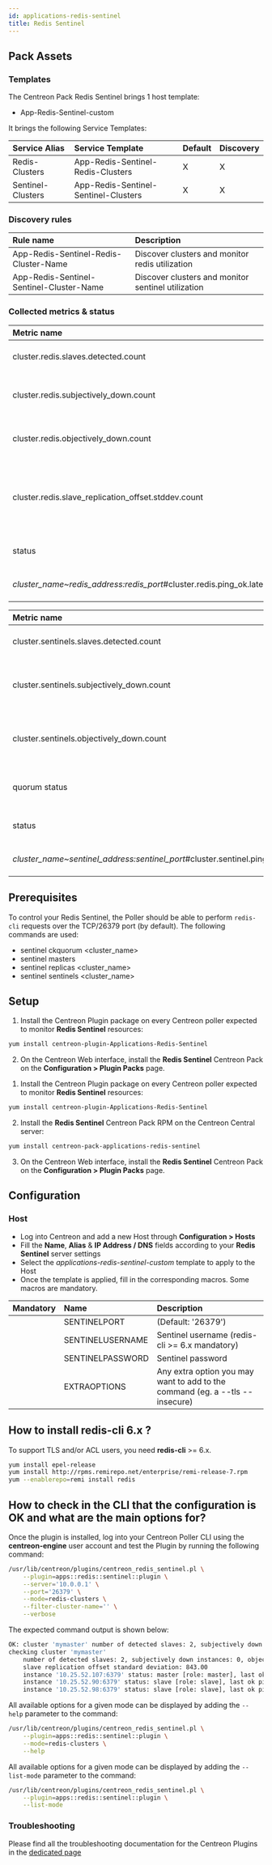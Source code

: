 ```yaml
---
id: applications-redis-sentinel
title: Redis Sentinel
---
```


## Pack Assets

### Templates

The Centreon Pack Redis Sentinel brings 1 host template:
* App-Redis-Sentinel-custom

It brings the following Service Templates:

| Service Alias     | Service Template                     | Default | Discovery |
|:------------------|:-------------------------------------|:--------|:----------|
| Redis-Clusters    | App-Redis-Sentinel-Redis-Clusters    | X       | X         |
| Sentinel-Clusters | App-Redis-Sentinel-Sentinel-Clusters | X       | X         |

### Discovery rules

| Rule name                                | Description                                        |
|:-----------------------------------------|:---------------------------------------------------|
| App-Redis-Sentinel-Redis-Cluster-Name    | Discover clusters and monitor redis utilization    |
| App-Redis-Sentinel-Sentinel-Cluster-Name | Discover clusters and monitor sentinel utilization |

### Collected metrics & status

<!--DOCUSAURUS_CODE_TABS-->

<!--Redis-Clusters-->

| Metric name                                                                        | Description                                                      | Unit |
|:---------------------------------------------------------------------------------- |:---------------------------------------------------------------- |:---- |
| cluster.redis.slaves.detected.count                                                | Number of detected slaves                                        |      |
| cluster.redis.subjectively_down.count                                              | Number of subjectively down redis instances                      |      |
| cluster.redis.objectively_down.count                                               | Number of objectively down redis instances                       |      |
| cluster.redis.slave_replication_offset.stddev.count                                | Slave replication offset standard deviation (between all slaves) |      |
| status                                                                             | Status of redis instance                                         |      |
| *cluster_name~redis_address:redis_port*#cluster.redis.ping_ok.latency.milliseconds | Last ok ping latency                                             | ms   |

<!--Sentinel-Clusters-->

| Metric name                                                                                 | Description                                    | Unit |
|:------------------------------------------------------------------------------------------- |:---------------------------------------------- |:---- |
| cluster.sentinels.slaves.detected.count                                                     | Number of detected sentinels                   |      |
| cluster.sentinels.subjectively_down.count                                                   | Number of subjectively down sentinel instances |      |
| cluster.sentinels.objectively_down.count                                                    | Number of objectively down sentinel instances  |      |
| quorum status                                                                               | Status of sentinel voted quorum                |      |
| status                                                                                      | Status of sentinel instance                    |      |
| *cluster_name~sentinel_address:sentinel_port*#cluster.sentinel.ping_ok.latency.milliseconds | Last ok ping latency                           | ms   |

<!--END_DOCUSAURUS_CODE_TABS-->

## Prerequisites

To control your Redis Sentinel, the Poller should be able to perform ```redis-cli``` requests over the TCP/26379 port (by default).
The following commands are used:
* sentinel ckquorum <cluster_name>
* sentinel masters
* sentinel replicas <cluster_name>
* sentinel sentinels <cluster_name>

## Setup

<!--DOCUSAURUS_CODE_TABS-->

<!--Online License-->

1. Install the Centreon Plugin package on every Centreon poller expected to monitor **Redis Sentinel** resources:

```bash
yum install centreon-plugin-Applications-Redis-Sentinel
```

2. On the Centreon Web interface, install the **Redis Sentinel** Centreon Pack on the **Configuration > Plugin Packs** page.

<!--Offline License-->

1. Install the Centreon Plugin package on every Centreon poller expected to monitor **Redis Sentinel** resources:

```bash
yum install centreon-plugin-Applications-Redis-Sentinel
```

2. Install the **Redis Sentinel** Centreon Pack RPM on the Centreon Central server:

 ```bash
yum install centreon-pack-applications-redis-sentinel
```

3. On the Centreon Web interface, install the **Redis Sentinel** Centreon Pack on the **Configuration > Plugin Packs** page.

<!--END_DOCUSAURUS_CODE_TABS-->

## Configuration

### Host

* Log into Centreon and add a new Host through **Configuration > Hosts**
* Fill the **Name**, **Alias** & **IP Address / DNS** fields according to your **Redis Sentinel** server settings
* Select the *applications-redis-sentinel-custom* template to apply to the Host
* Once the template is applied, fill in the corresponding macros. Some macros are mandatory.

| Mandatory | Name             | Description                                                                  |
|:----------|:-----------------|:-----------------------------------------------------------------------------|
|           | SENTINELPORT     | (Default: '26379')                                                           |
|           | SENTINELUSERNAME | Sentinel username (redis-cli >= 6.x mandatory)                               |
|           | SENTINELPASSWORD | Sentinel password                                                            |
|           | EXTRAOPTIONS     | Any extra option you may want to add to the command (eg. a --tls --insecure) |

## How to install redis-cli 6.x ?

To support TLS and/or ACL users, you need **redis-cli** >= 6.x.

<!--DOCUSAURUS_CODE_TABS-->

<!--Centos 7-->

```bash
yum install epel-release
yum install http://rpms.remirepo.net/enterprise/remi-release-7.rpm 
yum --enablerepo=remi install redis
```

<!--END_DOCUSAURUS_CODE_TABS-->

## How to check in the CLI that the configuration is OK and what are the main options for? 

Once the plugin is installed, log into your Centreon Poller CLI using the 
**centreon-engine** user account and test the Plugin by running the following 
command:

```bash
/usr/lib/centreon/plugins/centreon_redis_sentinel.pl \
    --plugin=apps::redis::sentinel::plugin \
    --server='10.0.0.1' \
    --port='26379' \
    --mode=redis-clusters \
    --filter-cluster-name='' \
    --verbose
```

The expected command output is shown below:

```bash
OK: cluster 'mymaster' number of detected slaves: 2, subjectively down instances: 0, objectively down instances: 0 - slave replication offset standard deviation: 843.00 - All redis instances are ok | 'mymaster#cluster.redis.slaves.detected.count'=2;;;0; 'mymaster#cluster.redis.subjectively_down.count'=0;;;0; 'mymaster#cluster.redis.objectively_down.count'=0;;;0; 'cluster.redis.slave_replication_offset.stddev.count'=843.00;;;; 'mymaster~10.25.52.107:6379#cluster.redis.ping_ok.latency.milliseconds'=1024s;;;0; 'mymaster~10.25.52.90:6379#cluster.redis.ping_ok.latency.milliseconds'=185s;;;0; 'mymaster~10.25.52.98:6379#cluster.redis.ping_ok.latency.milliseconds'=355s;;;0;
checking cluster 'mymaster'
    number of detected slaves: 2, subjectively down instances: 0, objectively down instances: 0
    slave replication offset standard deviation: 843.00
    instance '10.25.52.107:6379' status: master [role: master], last ok ping: 1024 ms
    instance '10.25.52.90:6379' status: slave [role: slave], last ok ping: 185 ms
    instance '10.25.52.98:6379' status: slave [role: slave], last ok ping: 355 ms
```

All available options for a given mode can be displayed by adding the 
`--help` parameter to the command:

```bash
/usr/lib/centreon/plugins/centreon_redis_sentinel.pl \
    --plugin=apps::redis::sentinel::plugin \
    --mode=redis-clusters \
    --help
```

All available options for a given mode can be displayed by adding the 
`--list-mode` parameter to the command:

```bash
/usr/lib/centreon/plugins/centreon_redis_sentinel.pl \
    --plugin=apps::redis::sentinel::plugin \
    --list-mode
```

### Troubleshooting

Please find all the troubleshooting documentation for the Centreon Plugins
in the [dedicated page](../tutorials/troubleshooting-plugins.html)
